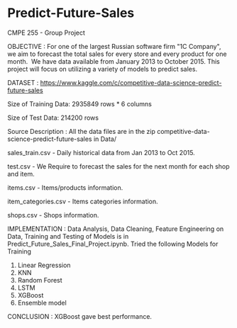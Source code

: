 # Predict-Future-Sales
CMPE 255 - Group Project

OBJECTIVE : 
For one of the largest Russian software firm "1C Company", we aim to forecast the total sales for every store and every product for one month. 
We have data available from January 2013 to October 2015. This project will focus on utilizing a variety of models to predict sales.

DATASET : 
https://www.kaggle.com/c/competitive-data-science-predict-future-sales

Size of Training Data: 2935849 rows * 6 columns

Size of Test Data: 214200 rows 

Source	Description : All the data files are in the zip competitive-data-science-predict-future-sales in Data/

sales_train.csv -	Daily historical data from Jan 2013 to Oct 2015.

test.csv	-  We Require to forecast the sales for the next month for each shop and item.

items.csv -	Items/products information.

item_categories.csv	- Items categories information.

shops.csv	- Shops information.

IMPLEMENTATION : 
Data Analysis, Data Cleaning, Feature Engineering on Data, Training and Testing of Models is in Predict_Future_Sales_Final_Project.ipynb.
Tried the following Models for Training
1) Linear Regression
2) KNN
3) Random Forest
4) LSTM
5) XGBoost 
6) Ensemble model

CONCLUSION : XGBoost gave best performance.




